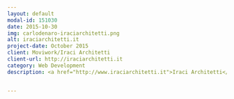 ```yaml
---
layout: default
modal-id: 151030
date: 2015-10-30
img: carlodenaro-iraciarchitetti.png
alt: iraciarchitetti.it
project-date: October 2015
client: Moviwork/Iraci Architetti
client-url: http://iraciarchitetti.it
category: Web Development
description: <a href="http://www.iraciarchitetti.it">Iraci Architetti</a>, The architectural firm deals with private housing, commercial, industrial and public works, accommodation and industrial design, managing comprehensively the process of creation, from concept to construction.


---
```


